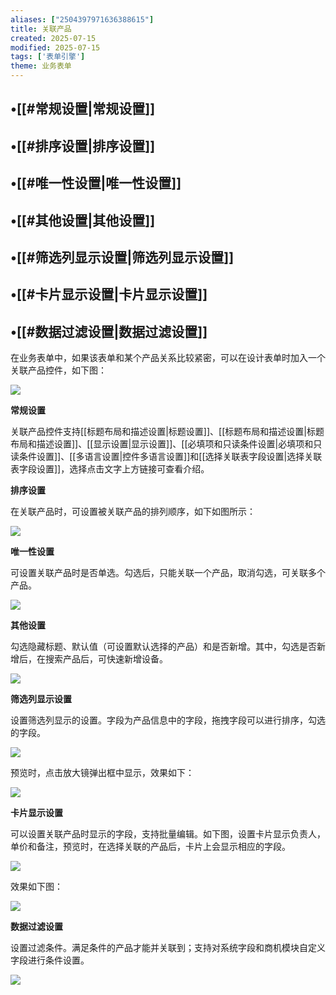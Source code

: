 ```yaml
---
aliases: ["2504397971636388615"]
title: 关联产品
created: 2025-07-15
modified: 2025-07-15
tags: ['表单引擎']
theme: 业务表单
---
```


## •[[#常规设置|常规设置]]

## •[[#排序设置|排序设置]]

## •[[#唯一性设置|唯一性设置]]

## •[[#其他设置|其他设置]]

## •[[#筛选列显示设置|筛选列显示设置]]

## •[[#卡片显示设置|卡片显示设置]]

## •[[#数据过滤设置|数据过滤设置]]

在业务表单中，如果该表单和某个产品关系比较紧密，可以在设计表单时加入一个关联产品控件，如下图：

![](fda4c562b5aa162516ec98386bbbc4d7.jpg)

**常规设置**

关联产品控件支持[[标题布局和描述设置|标题设置]]、[[标题布局和描述设置|标题布局和描述设置]]、[[显示设置|显示设置]]、[[必填项和只读条件设置|必填项和只读条件设置]]、[[多语言设置|控件多语言设置]]和[[选择关联表字段设置|选择关联表字段设置]]，选择点击文字上方链接可查看介绍。

**排序设置**

在关联产品时，可设置被关联产品的排列顺序，如下如图所示：

![](558cc3a35a6d4cfa55e935572efce634.jpg)

**唯一性设置**

可设置关联产品时是否单选。勾选后，只能关联一个产品，取消勾选，可关联多个产品。

![](fe7753239c919423e5fe20f419b10e84.jpg)

**其他设置**

勾选隐藏标题、默认值（可设置默认选择的产品）和是否新增。其中，勾选是否新增后，在搜索产品后，可快速新增设备。

![](ce9d7b83be0228b163ccaf66e057c83d.jpg)

**筛选列显示设置**

设置筛选列显示的设置。字段为产品信息中的字段，拖拽字段可以进行排序，勾选的字段。

![](7ebb621bdfb8c7310526bde21d85e67a.jpg)

预览时，点击放大镜弹出框中显示，效果如下：

![](36411bcad68a57e638c062f535bd2796.jpg)

**卡片显示设置**

可以设置关联产品时显示的字段，支持批量编辑。如下图，设置卡片显示负责人，单价和备注，预览时，在选择关联的产品后，卡片上会显示相应的字段。

![](129496d7d73cc94439d2980b4c536a76.jpg)

效果如下图：

![](f7da4f930e4eb8f5c53073773fd161be.jpg)

**数据过滤设置**

设置过滤条件。满足条件的产品才能并关联到；支持对系统字段和商机模块自定义字段进行条件设置。

![](8007ad596f4d20460fb7b8a75d6b77ea.jpg)